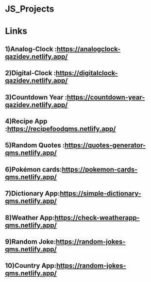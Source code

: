 # JS_Projects


# Links
## 1)Analog-Clock :https://analogclock-qazidev.netlify.app/
## 2)Digital-Clock :https://digitalclock-qazidev.netlify.app/
## 3)Countdown Year :https://countdown-year-qazidev.netlify.app/
## 4)Recipe App :https://recipefoodqms.netlify.app/
## 5)Random Quotes :https://quotes-generator-qms.netlify.app/
## 6)Pokémon cards:https://pokemon-cards-qms.netlify.app/
## 7)Dictionary App:https://simple-dictionary-qms.netlify.app/
## 8)Weather App:https://check-weatherapp-qms.netlify.app/
## 9)Random Joke:https://random-jokes-qms.netlify.app/
## 10)Country App:https://random-jokes-qms.netlify.app/

